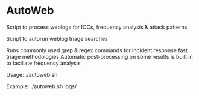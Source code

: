 # AutoWeb
Script to process weblogs for IOCs, frequency analysis &amp; attack patterns

Script to autorun weblog triage searches

Runs commonly used grep & regex commands for incident response fast triage methodologies
Automatic post-processing on some results is built in to faciliate frequency analysis

Usage: ./autoweb.sh <weblog directory>

Example: ./autoweb.sh logs/ 
